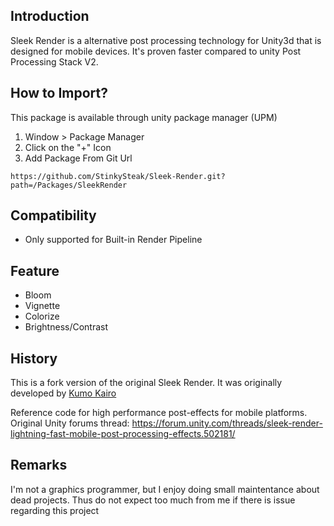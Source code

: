 ## Introduction
Sleek Render is a alternative post processing technology for Unity3d that is designed for mobile devices.
It's proven faster compared to unity Post Processing Stack V2.

## How to Import?
This package is available through unity package manager (UPM)

1. Window > Package Manager
1. Click on the "+" Icon
1. Add Package From Git Url

```
https://github.com/StinkySteak/Sleek-Render.git?path=/Packages/SleekRender
```

## Compatibility
- Only supported for Built-in Render Pipeline

## Feature
- Bloom
- Vignette
- Colorize
- Brightness/Contrast

## History
This is a fork version of the original Sleek Render. It was originally developed by [Kumo Kairo](https://github.com/KumoKairo)

Reference code for high performance post-effects for mobile platforms.
Original Unity forums thread: https://forum.unity.com/threads/sleek-render-lightning-fast-mobile-post-processing-effects.502181/

## Remarks
I'm not a graphics programmer, but I enjoy doing small maintentance about dead projects. Thus do not expect too much from me if there is issue regarding this project